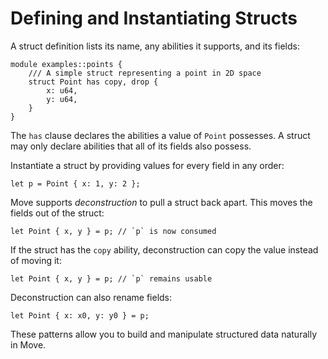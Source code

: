 # Defining and Instantiating Structs

A struct definition lists its name, any abilities it supports, and its fields:

```move
module examples::points {
    /// A simple struct representing a point in 2D space
    struct Point has copy, drop {
        x: u64,
        y: u64,
    }
}
```

The `has` clause declares the abilities a value of `Point` possesses. A struct may only declare abilities that all of its fields also possess.

Instantiate a struct by providing values for every field in any order:

```move
let p = Point { x: 1, y: 2 };
```

Move supports *deconstruction* to pull a struct back apart. This moves the fields out of the struct:

```move
let Point { x, y } = p; // `p` is now consumed
```

If the struct has the `copy` ability, deconstruction can copy the value instead of moving it:

```move
let Point { x, y } = p; // `p` remains usable
```

Deconstruction can also rename fields:

```move
let Point { x: x0, y: y0 } = p;
```

These patterns allow you to build and manipulate structured data naturally in Move.
